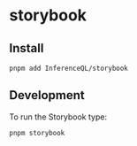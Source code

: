 # storybook

## Install

```shell
pnpm add InferenceQL/storybook
```

## Development

To run the Storybook type:

```shell
pnpm storybook
```
